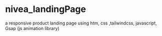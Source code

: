 # nivea_landingPage
a responsive product landing page using htm, css ,tailwindcss, javascript, Gsap (js animation library)
